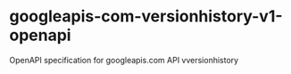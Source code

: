 # googleapis-com-versionhistory-v1-openapi
OpenAPI specification for googleapis.com API vversionhistory
